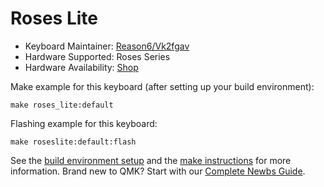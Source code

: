 # Roses Lite


* Keyboard Maintainer: [Reason6/Vk2fgav](https://github.com/vk2fgav)
* Hardware Supported: Roses Series
* Hardware Availability: [Shop](http://delta-design.xyz)

Make example for this keyboard (after setting up your build environment):

    make roses_lite:default

Flashing example for this keyboard:

    make roseslite:default:flash

See the [build environment setup](https://docs.qmk.fm/#/getting_started_build_tools) and the [make instructions](https://docs.qmk.fm/#/getting_started_make_guide) for more information. Brand new to QMK? Start with our [Complete Newbs Guide](https://docs.qmk.fm/#/newbs).
